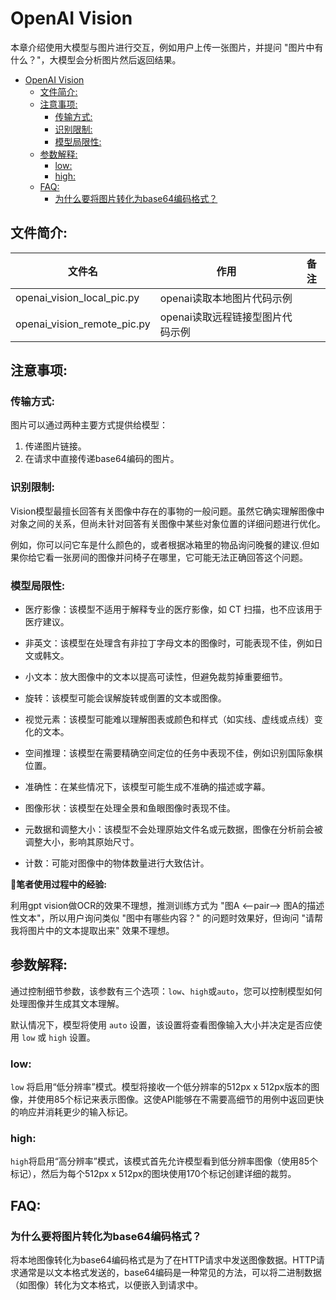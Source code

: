 # OpenAI Vision

本章介绍使用大模型与图片进行交互，例如用户上传一张图片，并提问 "图片中有什么？"，大模型会分析图片然后返回结果。

- [OpenAI Vision](#openai-vision)
  - [文件简介:](#文件简介)
  - [注意事项:](#注意事项)
    - [传输方式:](#传输方式)
    - [识别限制:](#识别限制)
    - [模型局限性:](#模型局限性)
  - [参数解释:](#参数解释)
    - [low:](#low)
    - [high:](#high)
  - [FAQ:](#faq)
    - [为什么要将图片转化为base64编码格式？](#为什么要将图片转化为base64编码格式)

## 文件简介:

| 文件名                       | 作用                                  | 备注 |
|-----------------------------|---------------------------------------|------|
| openai_vision_local_pic.py  | openai读取本地图片代码示例                |      |
| openai_vision_remote_pic.py | openai读取远程链接型图片代码示例           |      |


## 注意事项:

### 传输方式:

图片可以通过两种主要方式提供给模型：

1. 传递图片链接。
2. 在请求中直接传递base64编码的图片。

### 识别限制:

Vision模型最擅长回答有关图像中存在的事物的一般问题。虽然它确实理解图像中对象之间的关系，但尚未针对回答有关图像中某些对象位置的详细问题进行优化。

例如，你可以问它车是什么颜色的，或者根据冰箱里的物品询问晚餐的建议.但如果你给它看一张房间的图像并问椅子在哪里，它可能无法正确回答这个问题。

### 模型局限性:

- 医疗影像：该模型不适用于解释专业的医疗影像，如 CT 扫描，也不应该用于医疗建议。

- 非英文：该模型在处理含有非拉丁字母文本的图像时，可能表现不佳，例如日文或韩文。

- 小文本：放大图像中的文本以提高可读性，但避免裁剪掉重要细节。

- 旋转：该模型可能会误解旋转或倒置的文本或图像。

- 视觉元素：该模型可能难以理解图表或颜色和样式（如实线、虚线或点线）变化的文本。

- 空间推理：该模型在需要精确空间定位的任务中表现不佳，例如识别国际象棋位置。

- 准确性：在某些情况下，该模型可能生成不准确的描述或字幕。

- 图像形状：该模型在处理全景和鱼眼图像时表现不佳。

- 元数据和调整大小：该模型不会处理原始文件名或元数据，图像在分析前会被调整大小，影响其原始尺寸。

- 计数：可能对图像中的物体数量进行大致估计。

**🚨笔者使用过程中的经验:**

利用gpt vision做OCR的效果不理想，推测训练方式为 "图A <--pair--> 图A的描述性文本"，所以用户询问类似 "图中有哪些内容？" 的问题时效果好，但询问 "请帮我将图片中的文本提取出来" 效果不理想。


## 参数解释:

通过控制细节参数，该参数有三个选项：`low`、`high`或`auto`，您可以控制模型如何处理图像并生成其文本理解。

默认情况下，模型将使用 `auto` 设置，该设置将查看图像输入大小并决定是否应使用 `low` 或 `high` 设置。

### low:

`low` 将启用“低分辨率”模式。模型将接收一个低分辨率的512px x 512px版本的图像，并使用85个标记来表示图像。这使API能够在不需要高细节的用例中返回更快的响应并消耗更少的输入标记。

### high:

`high`将启用“高分辨率”模式，该模式首先允许模型看到低分辨率图像（使用85个标记），然后为每个512px x 512px的图块使用170个标记创建详细的裁剪。


## FAQ:

### 为什么要将图片转化为base64编码格式？

将本地图像转化为base64编码格式是为了在HTTP请求中发送图像数据。HTTP请求通常是以文本格式发送的，base64编码是一种常见的方法，可以将二进制数据（如图像）转化为文本格式，以便嵌入到请求中。